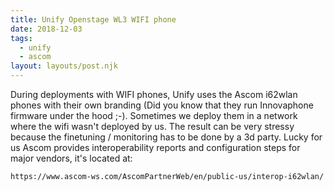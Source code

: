 ```yaml
---
title: Unify Openstage WL3 WIFI phone
date: 2018-12-03
tags:
  - unify
  - ascom
layout: layouts/post.njk
---
```

During deployments with WIFI phones, Unify uses the Ascom i62wlan phones with their own branding (Did you know that they run Innovaphone firmware under the hood ;-). Sometimes we deploy them in a network where the wifi wasn't deployed by us. The result can be very stressy because the finetuning / monitoring has to be done by a 3d party. Lucky for us Ascom provides interoperability reports and configuration steps for major vendors, it's located at:

``` js/2/4
https://www.ascom-ws.com/AscomPartnerWeb/en/public-us/interop-i62wlan/
```
